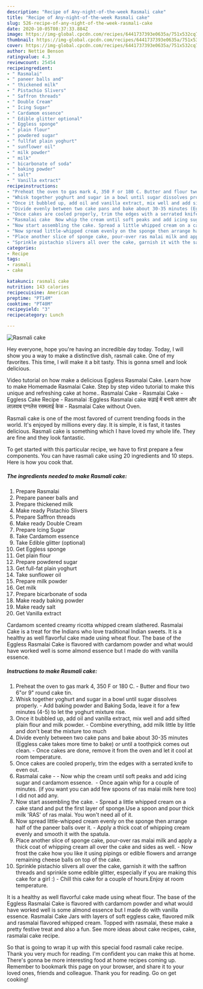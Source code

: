 ```yaml
---
description: "Recipe of Any-night-of-the-week Rasmali cake"
title: "Recipe of Any-night-of-the-week Rasmali cake"
slug: 526-recipe-of-any-night-of-the-week-rasmali-cake
date: 2020-10-05T08:37:33.884Z
image: https://img-global.cpcdn.com/recipes/6441737393e0635a/751x532cq70/rasmali-cake-recipe-main-photo.jpg
thumbnail: https://img-global.cpcdn.com/recipes/6441737393e0635a/751x532cq70/rasmali-cake-recipe-main-photo.jpg
cover: https://img-global.cpcdn.com/recipes/6441737393e0635a/751x532cq70/rasmali-cake-recipe-main-photo.jpg
author: Nettie Benson
ratingvalue: 4.3
reviewcount: 25454
recipeingredient:
- " Rasmalai"
- " paneer balls and"
- " thickened milk"
- " Pistachio Slivers"
- " Saffron threads"
- " Double Cream"
- " Icing Sugar"
- " Cardamom essence"
- " Edible glitter optional"
- " Eggless sponge"
- " plain flour"
- " powdered sugar"
- " fullfat plain yoghurt"
- " sunflower oil"
- " milk powder"
- " milk"
- " bicarbonate of soda"
- " baking powder"
- " salt"
- " Vanilla extract"
recipeinstructions:
- "Preheat the oven to gas mark 4, 350 F or 180 C. Butter and flour two 6&#34;or 9&#34; round cake tin."
- "Whisk together yoghurt and sugar in a bowl until sugar dissolves properly. Add baking powder and Baking Soda, leave it for a few minutes (4-5) to let the yoghurt mixture rise."
- "Once it bubbled up, add oil and vanilla extract, mix well and add sifted plain flour and milk powder. Combine everything, add milk little by little and don&#39;t beat the mixture too much"
- "Divide evenly between two cake pans and bake about 30-35 minutes (Eggless cake takes more time to bake) or until a toothpick comes out clean. Once cakes are done, remove it from the oven and let it cool at room temperature."
- "Once cakes are cooled properly, trim the edges with a serrated knife to even out."
- "Rasmalai cake  Now whip the cream until soft peaks and add icing sugar and cardamom essence.  Once again whip for a couple of minutes. (if you want you can add few spoons of ras malai milk here too) I did not add any."
- "Now start assembling the cake. Spread a little whipped cream on a cake stand and put the first layer of sponge.Use a spoon and pour thick milk &#39;RAS&#39; of ras malai. You won&#39;t need all of it."
- "Now spread little-whipped cream evenly on the sponge then arrange half of the paneer balls over it. Apply a thick coat of whipping cream evenly and smooth it with the spatula."
- "Place another slice of sponge cake, pour-over ras malai milk and apply a thick coat of whipping cream all over the cake and sides as well. Now frost the cake how you like it using pipings or edible flowers and arrange remaining cheese balls on top of the cake."
- "Sprinkle pistachio slivers all over the cake, garnish it with the saffron threads and sprinkle some edible glitter, especially if you are making this cake for a girl :) Chill this cake for a couple of hours.Enjoy at room temperature."
categories:
- Recipe
tags:
- rasmali
- cake

katakunci: rasmali cake 
nutrition: 143 calories
recipecuisine: American
preptime: "PT14M"
cooktime: "PT40M"
recipeyield: "3"
recipecategory: Lunch

---
```



![Rasmali cake](https://img-global.cpcdn.com/recipes/6441737393e0635a/751x532cq70/rasmali-cake-recipe-main-photo.jpg)

Hey everyone, hope you're having an incredible day today. Today, I will show you a way to make a distinctive dish, rasmali cake. One of my favorites. This time, I will make it a bit tasty. This is gonna smell and look delicious.

Video tutorial on how make a delicious Eggless Rasmalai Cake. Learn how to make Homemade Rasmalai Cake. Step by step video tutorial to make this unique and refreshing cake at home.. Rasmalai Cake - Rasmalai Cake - Eggless Cake Recipe - Rasmalai :Eggless Rasmalai cake कढ़ाई में बनाये आसान और लाज़वाब एग्गलेस रसमलाई केक - Rasmalai Cake without Oven.

Rasmali cake is one of the most favored of current trending foods in the world. It's enjoyed by millions every day. It is simple, it is fast, it tastes delicious. Rasmali cake is something which I have loved my whole life. They are fine and they look fantastic.


To get started with this particular recipe, we have to first prepare a few components. You can have rasmali cake using 20 ingredients and 10 steps. Here is how you cook that.

<!--inarticleads1-->

##### The ingredients needed to make Rasmali cake:

1. Prepare  Rasmalai
1. Prepare  paneer balls and
1. Prepare  thickened milk
1. Make ready  Pistachio Slivers
1. Prepare  Saffron threads
1. Make ready  Double Cream
1. Prepare  Icing Sugar
1. Take  Cardamom essence
1. Take  Edible glitter (optional)
1. Get  Eggless sponge
1. Get  plain flour
1. Prepare  powdered sugar
1. Get  full-fat plain yoghurt
1. Take  sunflower oil
1. Prepare  milk powder
1. Get  milk
1. Prepare  bicarbonate of soda
1. Make ready  baking powder
1. Make ready  salt
1. Get  Vanilla extract


Cardamom scented creamy ricotta whipped cream slathered. Rasmalai Cake is a treat for the Indians who love traditional Indian sweets. It is a healthy as well flavorful cake made using wheat flour. The base of the Eggless Rasmalai Cake is flavored with cardamom powder and what would have worked well is some almond essence but I made do with vanilla essence. 

<!--inarticleads2-->

##### Instructions to make Rasmali cake:

1. Preheat the oven to gas mark 4, 350 F or 180 C. - Butter and flour two 6&#34;or 9&#34; round cake tin.
1. Whisk together yoghurt and sugar in a bowl until sugar dissolves properly. - Add baking powder and Baking Soda, leave it for a few minutes (4-5) to let the yoghurt mixture rise.
1. Once it bubbled up, add oil and vanilla extract, mix well and add sifted plain flour and milk powder. - Combine everything, add milk little by little and don&#39;t beat the mixture too much
1. Divide evenly between two cake pans and bake about 30-35 minutes (Eggless cake takes more time to bake) or until a toothpick comes out clean. - Once cakes are done, remove it from the oven and let it cool at room temperature.
1. Once cakes are cooled properly, trim the edges with a serrated knife to even out.
1. Rasmalai cake -  - Now whip the cream until soft peaks and add icing sugar and cardamom essence.  - Once again whip for a couple of minutes. (if you want you can add few spoons of ras malai milk here too) I did not add any.
1. Now start assembling the cake. - Spread a little whipped cream on a cake stand and put the first layer of sponge.Use a spoon and pour thick milk &#39;RAS&#39; of ras malai. You won&#39;t need all of it.
1. Now spread little-whipped cream evenly on the sponge then arrange half of the paneer balls over it. - Apply a thick coat of whipping cream evenly and smooth it with the spatula.
1. Place another slice of sponge cake, pour-over ras malai milk and apply a thick coat of whipping cream all over the cake and sides as well. - Now frost the cake how you like it using pipings or edible flowers and arrange remaining cheese balls on top of the cake.
1. Sprinkle pistachio slivers all over the cake, garnish it with the saffron threads and sprinkle some edible glitter, especially if you are making this cake for a girl :) - Chill this cake for a couple of hours.Enjoy at room temperature.


It is a healthy as well flavorful cake made using wheat flour. The base of the Eggless Rasmalai Cake is flavored with cardamom powder and what would have worked well is some almond essence but I made do with vanilla essence. Rasmalai Cake Jars with layers of soft eggless cake, flavored milk and rasmalai flavored whipped cream. Topped with rasmalai, these make a pretty festive treat and also a fun. See more ideas about cake recipes, cake, rasmalai cake recipe. 

So that is going to wrap it up with this special food rasmali cake recipe. Thank you very much for reading. I'm confident you can make this at home. There's gonna be more interesting food at home recipes coming up. Remember to bookmark this page on your browser, and share it to your loved ones, friends and colleague. Thank you for reading. Go on get cooking!

